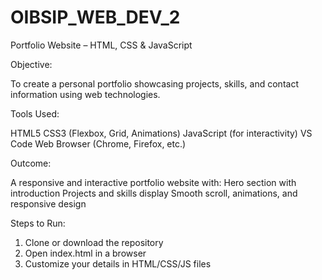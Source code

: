 # OIBSIP_WEB_DEV_2

Portfolio Website – HTML, CSS & JavaScript

Objective:

To create a personal portfolio showcasing projects, skills, and contact information using web technologies.

Tools Used:

HTML5
CSS3 (Flexbox, Grid, Animations)
JavaScript (for interactivity)
VS Code 
Web Browser (Chrome, Firefox, etc.)


Outcome:

A responsive and interactive portfolio website with:
Hero section with introduction
Projects and skills display
Smooth scroll, animations, and responsive design



Steps to Run:

1. Clone or download the repository
2. Open index.html in a browser
3. Customize your details in HTML/CSS/JS files

